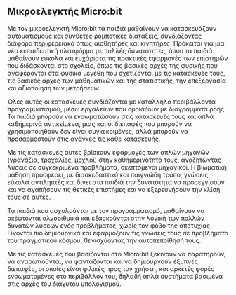 ## Μικροελεγκτής Micro:bit  

Με τον μικροελεγκτή Micro:bit τα παιδιά μαθαίνουν να κατασκευάζουν αυτοματισμούς και σύνθετες ρομποτικές διατάξεις, 
συνδιάζοντας διάφορα περιφερειακά όπως αισθητήρες και κινητήρες. Πρόκειται για μια νέα εκπαιδευτική πλατφόρμα με πολλές 
δυνατότητες, όπου τα παιδιά μαθαίνουν εύκολα και ευχάριστα τις πρακτικές εφαρμογές των επιστημών που διδάσκονται στο 
σχολείο, όπως τις βασικές αρχές της φυσικής που αναφέρονται στα φυσικά μεγέθη που σχετίζονται με τις κατασκευές τους, 
τις βασικές αρχές των μαθηματικών και της στατιστικής, την επεξεργασία και αξιοποίηση των μετρήσεων. 

Όλες αυτές οι κατασκευές συνδιάζονται με κατάλληλα περιβάλλοντα προγραμματισμού, μέσω εργαλείων που ομοιάζουν με διαγράμματα
ροής. Τα παιδιά μπορούν να ενσωματώσουν στις κατασκευές τους και απλά καθημερινά αντικείμενα, μιας και οι διεπαφές που μπορούν
να χρησιμοποιηθούν δεν είναι συγκεκριμένες, αλλά μπορούν να προσαρμοστούν στις ανάγκες τις κάθε κατασκευής.  

Με τις κατασκευές αυτές βρίσκουν εφαρμογές των απλών μηχανών (γρανάζια, τροχαλίες, μοχλοί) στην καθημερινότητά τους, 
αναζητώντας λύσεις σε συγκεκριμένα προβλήματα, σκεπτόμενοι μηχανικοί. Η βιωματική μάθηση προσφέρει, με διασκεδαστικό και 
παιγνιώδη τρόπο, γνώσεις εύκολα αντιληπτές και δίνει στα παιδιά την δυνατότητα να προσεγγίσουν και να αγαπήσουν τις θετικές 
επιστήμες και να εξερευνήσουν την κλίση τους σε αυτές.

Τα παιδιά που ασχολούνται με τον προγραμματισμό, μαθαίνουν να σκέφτονται αλγοριθμικά και εξασκούνται στην λογική των πολλών 
δυνατών λύσεων ενός προβλήματος, χωρίς τον φόβο της αποτυχίας. Γίνονται πιο δημιουργικά και εφαρμόζουν τις γνώσεις τους σε 
προβλήματα του πραγματικού κόσμου, 0ενισχύοντας την αυτοπεποίθησή τους.

Με τις κατασκευές που βασίζονται στο Micro:bit ξεκινούν να παρατηρούν, να αναρωτιούνται, να φαντάζονται και να δημιουργούν 
έξυπνες διεπαφές, οι οποίες είναι φιλικές προς τον χρήστη, και αρκετές φορές ενσωματομένες στο περιβάλλον του, δηλαδή απλά 
συστήματα βασιμένα στις αρχές του διάχυτου υπολογισμού.
